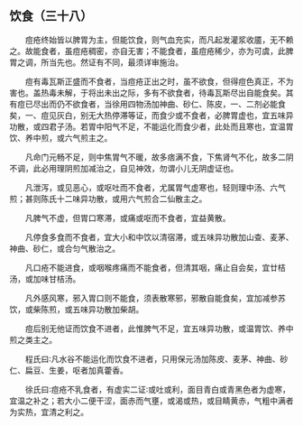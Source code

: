 ## 饮食（三十八）


&emsp;&emsp;痘疮终始皆以脾胃为主，但能饮食，则气血充实，而凡起发灌浆收靥，无不赖之。故能食者，虽痘疮稠密，亦自无害；不能食者，虽痘疮稀少，亦为可虞，此脾胃之调，所当先也。然证有不同，最须详审施治。

&emsp;&emsp;痘有毒瓦斯正盛而不食者，当痘疮正出之时，虽不欲食，但得痘色真正，不为害也。盖热毒未解，于将出未出之际，多有不欲食者，待毒瓦斯尽出自能食矣。其有痘已尽出而仍不欲食者，当徐用四物汤加神曲、砂仁、陈皮，一、二剂必能食矣，一、痘见灰白，别无大热停滞等证，而食少或不食者，必脾胃虚也，宜五味异功散，或四君子汤。若胃中阳气不足，不能运化而食少者，此处而且寒也，宜温胃饮、养中煎，或六气煎主之。

&emsp;&emsp;凡命门元畅不足，则中焦胃气不暖，故多痞满不食，下焦肾气不化，故多二阴不调，此必用理阴煎加减治之，自见神效，勿谓小儿无阴虚证也。

&emsp;&emsp;凡泄泻，或见恶心，或呕吐而不食者，尤属胃气虚寒也，轻则理中汤、六气煎；甚则陈氏十二味异功散，或用六气煎合二仙散主之。

&emsp;&emsp;凡脾气不虚，但胃口寒滞，或痛或呕而不食者，宜益黄散。

&emsp;&emsp;凡停食多食而不食者，宜大小和中饮以清宿滞，或五味异功散加山查、麦茅、神曲、砂仁，或合匀气散治之。

&emsp;&emsp;凡口疮不能进食，或咽喉疼痛而不能食者，但清其咽，痛止自会矣，宜廿桔汤，或加味甘桔汤。

&emsp;&emsp;凡外感风寒，邪入胃口则不能食，须表散寒邪，邪散自能食矣，宜加减参苏饮，或柴陈煎，或五味异功散加柴胡。

&emsp;&emsp;痘后别无他证而饮食不进者，此惟脾气不足，宜五味异功散，或温胃饮、养中煎之类主之。

&emsp;&emsp;程氏曰∶凡水谷不能运化而饮食不进者，只用保元汤加陈皮、麦茅、神曲、砂仁、扁豆、生姜，呕者加真藿香。

&emsp;&emsp;徐氏曰∶痘疮不乳食者，有虚实二证∶或吐或利，面目青白或青黑色者为虚寒，宜温之补之；若大小二便干涩，面赤而气壅，或渴或热，或目睛黄赤，气粗中满者为实热，宜清之利之。

